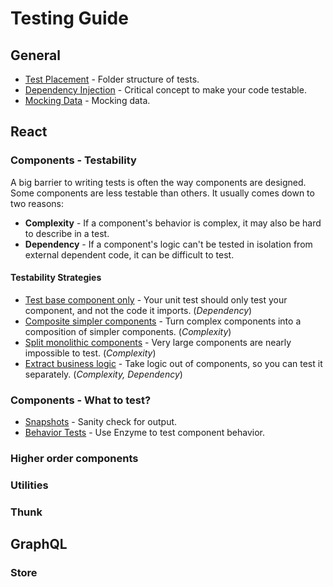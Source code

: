 # Testing Guide

## General
* [Test Placement](./General/testPlacement.md) - Folder structure of tests.
* [Dependency Injection](./General/dependencyInjection.md) - Critical concept to make your code testable.
* [Mocking Data](./General/mockingData.md) - Mocking data.

## React

### Components - Testability
A big barrier to writing tests is often the way components are designed. Some components are less testable than others. It usually comes down to two reasons:

* **Complexity** - If a component's behavior is complex, it may also be hard to describe in a test.
* **Dependency** - If a component's logic can't be tested in isolation from external dependent code, it can be difficult to test.

#### Testability Strategies
* [Test base component only](./React/baseComponent.md) - Your unit test should only test your component, and not the code it imports. (*Dependency*)
* [Composite simpler components](./React/composite.md) - Turn complex components into a composition of simpler components. (*Complexity*)
* [Split monolithic components](./React/noMonolithic.md) - Very large components are nearly impossible to test. (*Complexity*)
* [Extract business logic](./React/extractLogic.md) - Take logic out of components, so you can test it separately. (*Complexity, Dependency*)

### Components - What to test?
* [Snapshots](./React/snapshots.md) - Sanity check for output.
* [Behavior Tests](./React/behavior.md) - Use Enzyme to test component behavior.

### Higher order components

### Utilities

### Thunk

## GraphQL

### Store